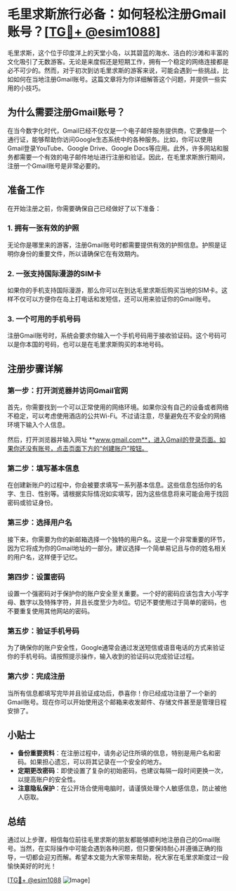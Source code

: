 # 毛里求斯旅行必备：如何轻松注册Gmail账号？[[TG💪+ @esim1088](https://t.me/s/esim1088)]

毛里求斯，这个位于印度洋上的天堂小岛，以其碧蓝的海水、洁白的沙滩和丰富的文化吸引了无数游客。无论是来度假还是短期工作，拥有一个稳定的网络连接都是必不可少的。然而，对于初次到访毛里求斯的游客来说，可能会遇到一些挑战，比如如何在当地注册Gmail账号。这篇文章将为你详细解答这个问题，并提供一些实用的小技巧。

## 为什么需要注册Gmail账号？

在当今数字化时代，Gmail已经不仅仅是一个电子邮件服务提供商，它更像是一个通行证，能够帮助你访问Google生态系统中的各种服务。比如，你可以使用Gmail登录YouTube、Google Drive、Google Docs等应用。此外，许多网站和服务都需要一个有效的电子邮件地址进行注册和验证。因此，在毛里求斯旅行期间，注册一个Gmail账号是非常必要的。

## 准备工作

在开始注册之前，你需要确保自己已经做好了以下准备：

### 1. 拥有一张有效的护照
无论你是哪里来的游客，注册Gmail账号时都需要提供有效的护照信息。护照是证明你身份的重要文件，所以请确保它在有效期内。

### 2. 一张支持国际漫游的SIM卡
如果你的手机支持国际漫游，那么你可以在到达毛里求斯后购买当地的SIM卡。这样不仅可以方便你在岛上打电话和发短信，还可以用来验证你的Gmail账号。

### 3. 一个可用的手机号码
注册Gmail账号时，系统会要求你输入一个手机号码用于接收验证码。这个号码可以是你本国的号码，也可以是在毛里求斯购买的本地号码。

## 注册步骤详解

### 第一步：打开浏览器并访问Gmail官网
首先，你需要找到一个可以正常使用的网络环境。如果你没有自己的设备或者网络不稳定，可以考虑使用酒店的公共Wi-Fi。不过请注意，尽量避免在不安全的网络环境下输入个人信息。

然后，打开浏览器并输入网址 **www.gmail.com**，进入Gmail的登录页面。如果你还没有账号，点击页面下方的“创建账户”按钮。

### 第二步：填写基本信息
在创建新账户的过程中，你会被要求填写一系列基本信息。这些信息包括你的名字、生日、性别等。请根据实际情况如实填写，因为这些信息将来可能会用于找回密码或验证身份。

### 第三步：选择用户名
接下来，你需要为你的新邮箱选择一个独特的用户名。这是一个非常重要的环节，因为它将成为你的Gmail地址的一部分。建议选择一个简单易记且与你的姓名相关的用户名，这样便于记忆。

### 第四步：设置密码
设置一个强密码对于保护你的账户安全至关重要。一个好的密码应该包含大小写字母、数字以及特殊字符，并且长度至少为8位。切记不要使用过于简单的密码，也不要重复使用其他网站的密码。

### 第五步：验证手机号码
为了确保你的账户安全性，Google通常会通过发送短信或语音电话的方式来验证你的手机号码。请按照提示操作，输入收到的验证码以完成验证过程。

### 第六步：完成注册
当所有信息都填写完毕并且验证成功后，恭喜你！你已经成功注册了一个新的Gmail账号。现在你可以开始使用这个邮箱来收发邮件、存储文件甚至是管理日程安排了。

## 小贴士

- **备份重要资料**：在注册过程中，请务必记住所填的信息，特别是用户名和密码。如果担心遗忘，可以将其记录在一个安全的地方。
- **定期更改密码**：即使设置了复杂的初始密码，也建议每隔一段时间更换一次，以提高账户的安全性。
- **注意隐私保护**：在公开场合使用电脑时，请谨慎处理个人敏感信息，防止被他人窃取。

## 总结

通过以上步骤，相信每位前往毛里求斯的朋友都能够顺利地注册自己的Gmail账号。当然，在实际操作中可能会遇到各种问题，但只要保持耐心并遵循正确的指导，一切都会迎刃而解。希望本文能为大家带来帮助，祝大家在毛里求斯度过一段愉快美好的时光！

[[TG💪+ @esim1088](https://t.me/s/esim1088) ![Image](https://i.postimg.cc/4NQfJmqS/Snipaste-2025-05-13-00-14-12.png)]